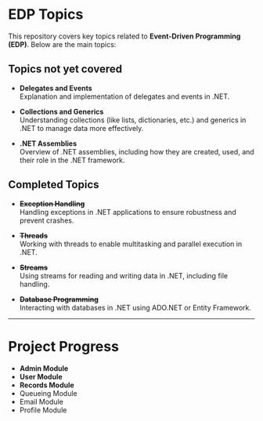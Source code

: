 # EDP Topics

This repository covers key topics related to **Event-Driven Programming (EDP)**. Below are the main topics:

## Topics not yet covered

- **Delegates and Events**  
  Explanation and implementation of delegates and events in .NET.

- **Collections and Generics**  
  Understanding collections (like lists, dictionaries, etc.) and generics in .NET to manage data more effectively.

- **.NET Assemblies**  
  Overview of .NET assemblies, including how they are created, used, and their role in the .NET framework.

## Completed Topics

- ~~**Exception Handling**~~  
  Handling exceptions in .NET applications to ensure robustness and prevent crashes.

- ~~**Threads**~~  
  Working with threads to enable multitasking and parallel execution in .NET.

- ~~**Streams**~~  
  Using streams for reading and writing data in .NET, including file handling.

- ~~**Database Programming**~~  
  Interacting with databases in .NET using ADO.NET or Entity Framework.

---

# Project Progress

- **Admin Module**
- **User Module**
- **Records Module**
- Queueing Module
- Email Module
- Profile Module
